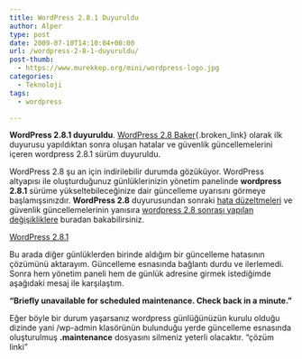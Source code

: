 ```yaml
---
title: WordPress 2.8.1 Duyuruldu
author: Alper
type: post
date: 2009-07-10T14:10:04+00:00
url: /wordpress-2-8-1-duyuruldu/
post-thumb:
  - https://www.murekkep.org/mini/wordpress-logo.jpg
categories:
  - Teknoloji
tags:
  - wordpress

---
```

**WordPress 2.8.1 duyuruldu**. [WordPress 2.8 Baker][1]{.broken_link} olarak ilk duyurusu yapıldıktan sonra oluşan hatalar ve güvenlik güncellemelerini içeren wordpress 2.8.1 sürüm duyuruldu. 

WordPress 2.8 şu an için indirilebilir durumda gözüküyor. WordPress altyapısı ile oluşturduğunuz günlüklerinizin yönetim panelinde **wordpress 2.8.1** sürüme yükseltebileceğinize dair güncelleme uyarısını görmeye başlamışsınızdır. **WordPress 2.8** duyurusundan sonraki <a href="https://core.trac.wordpress.org/query?status=closed&#038;group=resolution&#038;order=priority&#038;milestone=2.8.1&#038;resolution=fixed" target="_blank">hata düzeltmeleri</a> ve güvenlik güncellemelerinin yanısıra <a href="https://core.trac.wordpress.org/log/branches/2.8/?action=stop_on_copy&#038;mode=stop_on_copy&#038;rev=11699&#038;stop_rev=11553&#038;limit=500" target="_blank">wordpress 2.8 sonrası yapılan değişikliklere</a> buradan bakabilirsiniz. 

<a href="https://wordpress.org/development/2009/07/wordpress-2-8-1/" target="_blank">WordPress 2.8.1</a>

Bu arada diğer günlüklerden birinde aldığım bir güncelleme hatasının çözümünü aktarayım. Güncelleme esnasında bağlantı durdu ve ilerlemedi. Sonra hem yönetim paneli hem de günlük adresine girmek istediğimde aşağıdaki mesaj ile karşılaştım. 

**&#8220;Briefly unavailable for scheduled maintenance. Check back in a minute.&#8221;** 

Eğer böyle bir durum yaşarsanız wordpress günlüğünüzün kurulu olduğu dizinde yani /wp-admin klasörünün bulunduğu yerde güncelleme esnasında oluşturulmuş **.maintenance** dosyasını silmeniz yeterli olacaktır. &#8220;çözüm linki&#8221;

 [1]: https://www.murekkep.org/wordpress-28-baker-duyuruldu-3358